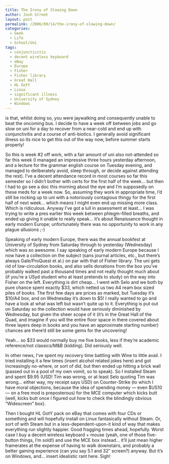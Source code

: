 ```yaml
---
title: The Irony of Slowing Down
author: Josh Street
layout: post
permalink: /2006/09/14/the-irony-of-slowing-down/
categories:
  - Geek
  - Life
  - School/Uni
tags:
  - conjunctivitis
  - decent wireless keyboard
  - eBay
  - Europe
  - Fisher
  - Fisher library
  - Great Hall
  - HL GotY
  - Linux
  - significant illness
  - University of Sydney
  - Windows
---
```

is that, whilst doing so, you were jaywalking and consequently unable to beat the oncoming bus. I decide to have a week off between jobs and go slow on uni for a day to recover from a near-cold and end up with conjunctivitis and a course of anti-biotics. I generally avoid significant illness so its nice to get this out of the way now, before summer starts properly!

So this is week #2 off work, with a fair amount of uni also not-attended so far this week (I managed an impressive three hours yesterday afternoon, and a lecture for the grammar english course on Tuesday evening, and managed to deliberately avoid, sleep through, or decide against attending the rest). I&#8217;ve a decent attendance record in most courses so far this semester so I didn&#8217;t bother with certs for the first half of the week&#8230; but then I had to go see a doc this morning about the eye and I&#8217;m supposedly on these meds for a week now. So, assuming they work in appropriate time, I&#8217;d still be rocking up to uni with a notoriously contagious thingy for the first half of next week&#8230; which means I might even end up missing more class. Which is ridiculous. Anyway I&#8217;ve got a lull in assessment at least&#8230; I was trying to write a pres earlier this week between phlegm-filled breaths, and ended up giving it unable to really speak&#8230; it&#8217;s about Renaissance thought in early modern Europe; unfortunately there was no opportunity to work in any plague allusions ;-)

Speaking of early modern Europe, there was the annual bookfest at University of Sydney from Saturday through to yesterday (Wednesday) which was so awesome. I say speaking of early modern Europe because I now have a collection on the subject (sans journal articles, etc., but there&#8217;s always Gale/ProQuest et al.) on par with that of Fisher library. The uni gets rid of low-circulation books, and also sells donations from the box you&#8217;ve probably walked past a thousand times and not really thought much about (if you&#8217;re a USyd student who at least pretends to study) on the way into Fisher on the left. Everything is dirt cheap&#8230; I went with Selo and we both by pure chance spent exactly $33, which netted us two A4 ream box sized piles of books. The first few days are prices as marked, but Tuesday it&#8217;s $10/A4 box, and on Wednesday it&#8217;s down to $5! I really wanted to go and have a look at what was left but wasn&#8217;t quite up to it. Everything is put out on Saturday so the collection would have seriously diminished by Wednesday, but given the sheer scope of it (it&#8217;s in the Great Hall of the Quad, and imagine if you will the entire floor space in there covered about three layers deep in books and you have an approximate starting number) chances are there&#8217;d still be some gems for the uncovering!

Yeah&#8230; so $33 would normally buy me five books, less if they&#8217;re academic reference/not classics/M&B (kidding). Did seriously well.

In other news, I&#8217;ve spent my recovery time battling with Wine to little avail. I tried installing it a few times (insert alcohol related jokes here) and got increasingly no-where, or sort of did, but then ended up hitting a brick wall (passed out in a pool of my own vomit, so to speak). So I installed Steam and spent $9.95 (USD! Tim was wrong, or at least Selo quoting Tim was wrong&#8230; either way, my receipt says USD) on Counter-Strike (to which I have moral objections, because the idea of spending money &#8212; even $US10 &#8212; on a free mod is preposterous) for the MCE computer which kicks butt (well, kicks butt once I figured out how to check the blindingly obvious &#8220;Widescreen&#8221; box).

Then I bought HL GotY pack on eBay that comes with four CDs or something and will hopefully install on Linux fantasically without Steam. Or, sort of with Steam but in a less-dependent-upon-it kind of way that makes everything run slightly happier. Good fragging times ahead, hopefully. Worst case I buy a decent wireless keyboard + mouse (yeah, one of those five-button things, I&#8217;m sold!) and use the MCE box instead&#8230; it&#8217;ll just mean higher framerates at the expense of having to walk downstairs, and probably a better gaming experience (can you say 5.1 and 32&#8243; screen?) anyway. But it&#8217;s on Windows, and&#8230; insert idealistic rant here. Sigh!